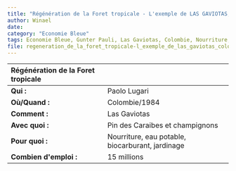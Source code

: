 ```yaml
---
title: "Régénération de la Foret tropicale - L'exemple de LAS GAVIOTAS, Colombie."
author: Winael
date:
category: "Economie Bleue"
tags: Economie Bleue, Gunter Pauli, Las Gaviotas, Colombie, Nourriture, Eau Potable, Biocarburant, Jardinage, emplois
file: regeneration_de_la_foret_tropicale-l_exemple_de_las_gaviotas_colombie.md
---
```


| **Régénération de la Foret tropicale** ||
| :----- | :----- |
**Qui :**  | Paolo Lugari
**Où/Quand :** | Colombie/1984
**Comment :** | Las Gaviotas
**Avec quoi :** | Pin des Caraibes et champignons
**Pour quoi :** | Nourriture, eau potable, biocarburant, jardinage
**Combien d'emploi :** | 15 millions 